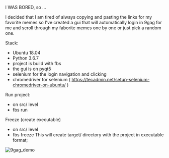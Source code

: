 I WAS BORED, so ...

I decided that I am tired of always copying and pasting the links for my favorite memes
so I've created a gui that will automatically login in 9gag for me and scroll through my faborite memes one by one
or just pick a random one.

Stack:
- Ubuntu 18.04
- Python 3.6.7
- project is build with fbs
- the gui is on pyqt5
- selenium for the login navigation and clicking
- chromedriver for selenium ( https://tecadmin.net/setup-selenium-chromedriver-on-ubuntu/ )

Run project:
- on src/ level
- fbs run

Freeze (create executable)
- on src/ level
- fbs freeze
This will create target/ directory with the project in executable format;

![9gag_demo](https://user-images.githubusercontent.com/38618756/52183767-059ad180-2814-11e9-9760-5b7ff9d51ba2.gif)
